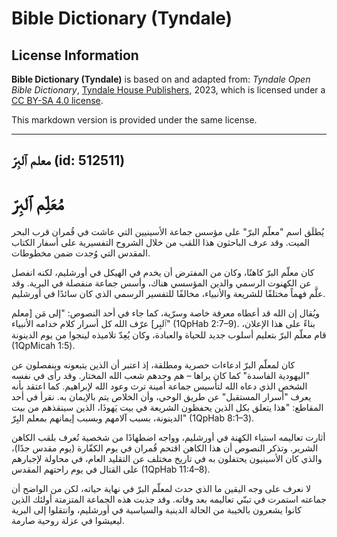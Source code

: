 # Bible Dictionary (Tyndale)

## License Information

**Bible Dictionary (Tyndale)** is based on and adapted from: _Tyndale Open Bible Dictionary_, [Tyndale House Publishers](https://tyndaleopenresources.com/), 2023, which is licensed under a [CC BY-SA 4.0 license](https://creativecommons.org/licenses/by-sa/4.0/legalcode.en).

This markdown version is provided under the same license.



--------------------------------

## معلم ٱلبِرّ (id: 512511)

مُعَلِّم ٱلبِرّ
===============

يُطلَق اسم "معلّم البرّ" على مؤسس جماعة الأسينيين التي عاشت في قُمران قرب البحر الميت. وقد عرف الباحثون هذا اللقب من خلال الشروح التفسيرية على أسفار الكتاب المقدس التي وُجدت ضمن مخطوطات.

كان معلّم البرّ كاهنًا، وكان من المفترض أن يخدم في الهيكل في أورشليم، لكنه انفصل عن الكهنوت الرسمي والدين المؤسسي هناك، وأسس جماعة منفصلة في البرية. وقد علَّم فهماً مختلفًا للشريعة والأنبياء، مخالفًا للتفسير الرسمي الذي كان سائدًا في أورشليم.

ويُقال إن الله قد أعطاه معرفة خاصة وسرّية، كما جاء في أحد النصوص: "إلى مَن \[معلم ٱلبِر] عرّف الله كل أسرار كلام خدامه الأنبياء" (1QpHab 2:7–9\). بناءً على هذا الإعلان، قام معلّم البرّ بتعليم أسلوب جديد للحياة والعبادة، وكان يُعِدّ تلاميذه لينجوا من يوم الدينونة (1QpMicah 1:5\).

كان لمعلّم البرّ ادعاءات حصرية ومطلقة، إذ اعتبر أن الذين يتبعونه وينفصلون عن "اليهودية الفاسدة" كما كان يراها – هم وحدهم شعب الله المختار. وقد رأى في نفسه الشخص الذي دعاه الله لتأسيس جماعة أمينة ترث وعود الله لإبراهيم. كما اعتقد بأنه يعرف "أسرار المستقبل" عن طريق الوحي، وأن الخلاص يتم بالإيمان به. نقرأ في أحد المقاطع: "هذا يتعلق بكل الذين يحفظون الشريعة في بيت يَهوذَا، الذين سينقذهم من بيت الدينونة، بسبب آلامهم وبسبب إيمانهم بمعلم البِرّ" (1QpHab 8:1–3\).

أثارت تعاليمه استياء الكهنة في أورشليم، وواجه اضطهادًا من شخصية تُعرف بلقب الكاهن الشرير. وتذكر النصوص أن هذا الكاهن اقتحم قُمران في يوم الكفّارة (يوم مقدس جدًا)، والذي كان الأسينيون يحتفلون به في تاريخ مختلف عن التقليد العام، في محاولة لإجبارهم على القتال في يوم راحتهم المقدس (1QpHab 11:4–8\).

لا نعرف على وجه اليقين ما الذي حدث لمعلّم البرّ في نهاية حياته، لكن من الواضح أن جماعته استمرت في تبنّي تعاليمه بعد وفاته. وقد جذبت هذه الجماعة المتزمتة أولئك الذين كانوا يشعرون بالخيبة من الحالة الدينية والسياسية في أورشليم، وانتقلوا إلى البرية ليعيشوا في عزلة روحية صارمة.


